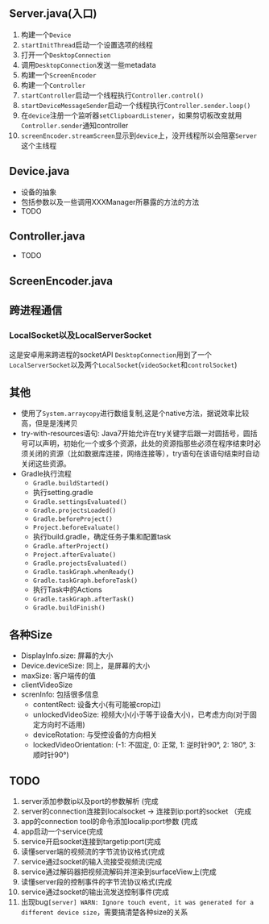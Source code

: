 ## Server.java(入口)
1. 构建一个`Device`
2. `startInitThread`启动一个设置选项的线程
3. 打开一个`DesktopConnection`
4. 调用`DesktopConnection`发送一些metadata
5. 构建一个`ScreenEncoder`
6. 构建一个`Controller`
7. `startController`启动一个线程执行`Controller.control()`
8. `startDeviceMessageSender`启动一个线程执行`Controller.sender.loop()`
9. 在`device`注册一个监听器`setClipboardListener`，如果剪切板改变就用`Controller.sender`通知controller
10. `screenEncoder.streamScreen`显示到`device`上，没开线程所以会阻塞`Server`这个主线程

## Device.java
- 设备的抽象
- 包括参数以及一些调用XXXManager所暴露的方法的方法
- TODO

## Controller.java
- TODO

## ScreenEncoder.java

## 跨进程通信
### LocalSocket以及LocalServerSocket
这是安卓用来跨进程的socketAPI
`DesktopConnection`用到了一个`LocalServerSocket`以及两个`LocalSocket`(`videoSocket`和`controlSocket`)

## 其他
- 使用了`System.arraycopy`进行数组复制,这是个native方法，据说效率比较高，但是是浅拷贝
- try-with-resources语句: Java7开始允许在try关键字后跟一对圆括号，圆括号可以声明，初始化一个或多个资源，此处的资源指那些必须在程序结束时必须关闭的资源（比如数据库连接，网络连接等），try语句在该语句结束时自动关闭这些资源。
- Gradle执行流程
  - `Gradle.buildStarted()`
  - 执行setting.gradle
  - `Gradle.settingsEvaluated()`
  - `Gradle.projectsLoaded()`
  - `Gradle.beforeProject()`
  - `Project.beforeEvaluate()`
  - 执行build.gradle，确定任务子集和配置task
  - `Gradle.afterProject()`
  - `Project.afterEvaluate()`
  - `Gradle.projectsEvaluated()`
  - `Gradle.taskGraph.whenReady()`
  - `Gradle.taskGraph.beforeTask()`
  - 执行Task中的Actions
  - `Gradle.taskGraph.afterTask()`
  - `Gradle.buildFinish()`

## 各种Size
- DisplayInfo.size: 屏幕的大小
- Device.deviceSize: 同上，是屏幕的大小
- maxSize: 客户端传的值
- clientVideoSize
- screnInfo: 包括很多信息
  - contentRect: 设备大小(有可能被crop过)
  - unlockedVideoSize: 视频大小(小于等于设备大小)，已考虑方向(对于固定方向时不适用)
  - deviceRotation: 与受控设备的方向相关
  - lockedVideoOrientation: (-1: 不固定, 0: 正常, 1: 逆时针90°, 2: 180°, 3: 顺时针90°)

## TODO
1. server添加参数ip以及port的参数解析 (完成
2. server的connection连接到localsocket -> 连接到ip:port的socket （完成
3. app的connection tool的命令添加localip:port参数 (完成
4. app启动一个service(完成
5. service开启socket连接到targetip:port(完成
6. 读懂server端的视频流的字节流协议格式(完成
7. service通过socket的输入流接受视频流(完成
8. service通过解码器把视频流解码并渲染到surfaceView上(完成
9.  读懂server段的控制事件的字节流协议格式(完成
10. service通过socket的输出流发送控制事件(完成
11. 出现bug`[server] WARN: Ignore touch event, it was generated for a different device size`，需要搞清楚各种size的关系


